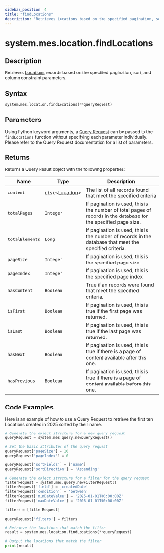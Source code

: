 ```yaml
---
sidebar_position: 4
title: "findLocations"
description: "Retrieves Locations based on the specified pagination, sort, and column constraint parameters."
---
```


# system.mes.location.findLocations

## Description

Retrieves [Locations](../../data-model/location-model/location) records based on the specified pagination, sort, and column constraint parameters.

## Syntax
```python
system.mes.location.findLocations(**queryRequest)
```

## Parameters

Using Python keyword arguments, a [Query Request](../query-script-api/query-request) can be passed to the `findLocations` function
without specifying each parameter individually. Please refer to the [Query Request](../query-script-api/query-request) documentation for a list of parameters.

## Returns

Returns a Query Result object with the following properties:

| Name            | Type                                                             | Description                                                                                                      |
|-----------------|------------------------------------------------------------------|------------------------------------------------------------------------------------------------------------------|
| `content`       | `List`<[Location](../../data-model/location-model/location)>     | The list of all records found that meet the specified criteria                                                   |
| `totalPages`    | `Integer`                                                        | If pagination is used, this is the number of total pages of records in the database for the specified page size. |
| `totalElements` | `Long`                                                           | If pagination is used, this is the number of records in the database that meet the specified criteria.           |
| `pageSize`      | `Integer`                                                        | If pagination is used, this is the specified page size.                                                          |
| `pageIndex`     | `Integer`                                                        | If pagination is used, this is the specified page index.                                                         |
| `hasContent`    | `Boolean`                                                        | True if an records were found that meet the specified criteria.                                                  |
| `isFirst`       | `Boolean`                                                        | If pagination is used, this is true if the first page was returned.                                              |
| `isLast`        | `Boolean`                                                        | If pagination is used, this is true if the last page was returned.                                               |
| `hasNext`       | `Boolean`                                                        | If pagination is used, this is true if there is a page of content available after this one.                      |
| `hasPrevious`   | `Boolean`                                                        | If pagination is used, this is true if there is a page of content available before this one.                     |

## Code Examples

Here is an example of how to use a Query Request to retrieve the first ten Locations created in 2025 sorted by their
name.

```python
# Generate the object structure for a new query request
queryRequest = system.mes.query.newQueryRequest()  

# Set the basic attributes of the query request
queryRequest['pageSize'] = 10
queryRequest['pageIndex'] = 0

queryRequest['sortFields'] = ['name']
queryRequest['sortDirection'] = 'Ascending'

# Generate the object structure for a filter for the query request
filterRequest = system.mes.query.newFilterRequest()  
filterRequest['field'] = 'createdDate'  
filterRequest['condition'] = 'between'  
filterRequest['minDateValue'] = '2025-01-01T00:00:00Z'
filterRequest['maxDateValue'] = '2026-01-01T00:00:00Z'
    
filters = [filterRequest]  
  
queryRequest['filters'] = filters  

# Retrieve the locations that match the filter
result = system.mes.location.findLocations(**queryRequest)

# Output the locations that match the filter.
print(result)
```